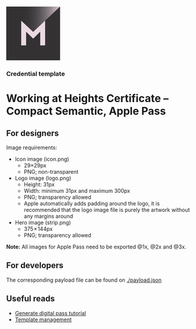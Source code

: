 [![MATTR](/docs/assets/mattr-logo-square.svg)](https://github.com/mattrglobal)

### Credential template  
# Working at Heights Certificate – Compact Semantic, Apple Pass

## For designers

Image requirements: 

- Icon image (icon.png)
    - 29×29px
    - PNG; non-transparent
- Logo image (logo.png)
    - Height: 31px 
    - Width: minimum 31px and maximum 300px
    - PNG; transparency allowed
    - Apple automatically adds padding around the logo, it is recommended that the logo image file is purely the artwork without any margins around
- Hero image (strip.png)
    - 375 × 144px
    - PNG; transparency allowed

**Note:** All images for Apple Pass need to be exported @1x, @2x and @3x. 

## For developers

The corresponding payload file can be found on [./payload.json](./payload.json)

## Useful reads

- [Generate digital pass tutorial](https://learn.mattr.global/guides/issuance/direct/compact#format-the-signed-compact-credential)
- [Template management](https://learn.mattr.global/guides/issuance/direct/compact/templates/apple)
